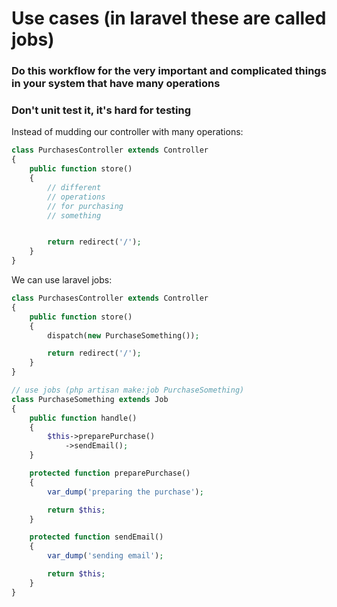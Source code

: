 # Use cases (in laravel these are called jobs)

### Do this workflow for the very important and complicated things in your system that have many operations
### Don't unit test it, it's hard for testing

Instead of mudding our controller with many operations:
```php
class PurchasesController extends Controller
{
    public function store()
    {
        // different
        // operations
        // for purchasing
        // something


        return redirect('/');
    }
}
```

We can use laravel jobs:

```php
class PurchasesController extends Controller
{
    public function store()
    {
        dispatch(new PurchaseSomething());

        return redirect('/');
    }
}

// use jobs (php artisan make:job PurchaseSomething)
class PurchaseSomething extends Job
{
    public function handle()
    {
        $this->preparePurchase()
            ->sendEmail();
    }

    protected function preparePurchase()
    {
        var_dump('preparing the purchase');

        return $this;
    }

    protected function sendEmail()
    {
        var_dump('sending email');

        return $this;
    }
}
```

